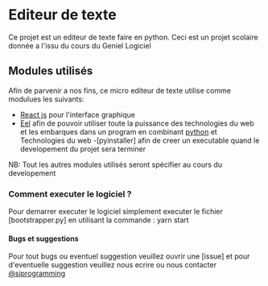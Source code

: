 # Editeur de texte

Ce projet est un editeur de texte faire en python. Ceci est un projet scolaire donnée a l'issu du cours du Geniel Logiciel


## Modules utilisés

Afin de parvenir a nos fins, ce micro editeur de texte utilise comme modulues les suivants:

- [React js]() pour l'interface graphique
- [Eel](#) afin de pouvoir utiliser toute la puissance des technologies du web et les embarques dans un program en combinant [python]() et Technologies du web
-[pyinstaller] afin de creer un executable quand le developement du projet sera terminer

NB: Tout les autres modules utilisés seront spécifier au cours du developement

### Comment executer le logiciel ?

Pour demarrer executer le logiciel simplement executer le fichier [bootstrapper.py]
en utilisant la commande : yarn start

#### Bugs et suggestions

Pour tout bugs ou eventuel suggestion veuillez ouvrir une [issue] et pour d'eventuelle suggestion veuillez 
nous ecrire ou nous contacter [@siprogramming](#)
